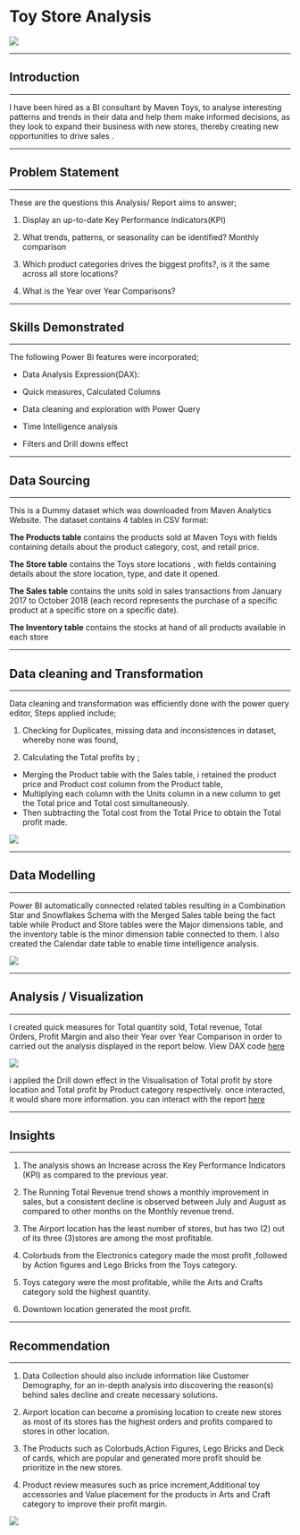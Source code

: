 # Toy Store Analysis

![](Toysintropics.jpg)

___

## Introduction
___

I have been hired as a BI consultant by Maven Toys, to analyse interesting patterns and trends in their data and help them make informed decisions, as they look to expand their business with new stores, thereby creating new opportunities to drive sales .
___

## Problem Statement
____

These are the  questions this Analysis/ Report aims to answer;
1.	Display an up-to-date Key Performance Indicators(KPI)
   
2.	What trends, patterns, or seasonality can be identified? Monthly comparison
	
3.	Which product categories drives the biggest profits?, is it the same across all store locations?

4.	What is the Year over Year Comparisons?
___

## Skills Demonstrated
___

The following Power Bi features were incorporated;

- Data Analysis Expression(DAX):
  
- Quick measures, Calculated Columns
  
- Data cleaning and exploration with Power Query
  
- Time Intelligence analysis
  
- Filters and Drill downs effect
___

## Data Sourcing
___

This is a Dummy dataset which was downloaded from Maven Analytics Website.
The dataset contains 4 tables in CSV format:

**The Products table** contains the products sold at Maven Toys with fields containing details about the product category, cost, and retail price.

**The Store table** contains the Toys store locations , with fields containing details about the store location, type, and date it opened.

**The Sales table** contains the units sold in sales transactions from January 2017 to October 2018 (each record represents the purchase of a specific product at a specific store on a specific date).

**The Inventory table** contains the stocks at hand of all products available in each store
___

## Data cleaning and Transformation
___

Data cleaning and transformation was efficiently done with the power query editor, Steps applied include;

1.	Checking for Duplicates, missing data and inconsistences in dataset, whereby none was found,
   
2.	Calculating the Total profits by ;

- Merging the Product table with the Sales table, i  retained the product price and Product cost column from the Product table,
- Multiplying each column with the Units column in a new column to get the Total price and Total cost simultaneously.
- Then subtracting the Total cost from the Total Price to obtain the Total profit made.

![](Screenshot(41).png)
___
     
## Data Modelling
___

Power BI automatically connected related tables resulting in a Combination Star and Snowflakes Schema with the Merged Sales table being the fact table while Product and Store tables were the Major dimensions table, and the inventory table is the minor dimension table connected to them. I also created the Calendar date table to enable time intelligence analysis.

![](Screenshot(45).png)

____

## Analysis / Visualization
___

I created quick measures for Total quantity sold, Total revenue, Total Orders, Profit Margin and also their Year over Year  Comparison in order to carried out the analysis displayed in the report below. 
View DAX code [here](DAXFORMULAS)

![](Dashboard.jpg)


i applied the Drill down effect in the Visualisation of Total profit by store location and Total profit by Product category respectively. once interacted, it would share more information.
you can interact with the report [here](https://app.powerbi.com/groups/me/reports/3802bf0c-3bb0-446c-8716-9a580cc222d9/ReportSection77a9e716a568195ab815?experience=power-bi&redirectedFromSignup=1)

___

## Insights
___

1. The analysis shows an Increase across the Key Performance Indicators (KPI)  as compared to the previous year.

2. The Running Total Revenue trend shows a monthly improvement in sales, but a consistent decline is observed  between July and August as compared to other months on the Monthly revenue trend.

3. The Airport location has the least number of stores, but has two (2) out of its three (3)stores are among the most profitable.

4. Colorbuds from the Electronics category made the most profit ,followed by Action figures and Lego Bricks from the Toys category.

5. Toys category were the most profitable, while the Arts and Crafts category sold the highest quantity.

6. Downtown location generated the most profit.
 ____

## Recommendation
___

1. Data Collection should also include information like Customer Demography, for an in-depth analysis into discovering the reason(s) behind sales decline and create necessary solutions.

2. Airport location can become a promising location to create new stores as most of its stores has the highest orders and profits compared to stores in other location.

3. The Products such as Colorbuds,Action Figures, Lego Bricks and Deck of cards, which are popular and generated more profit should be prioritize in the new stores.

4. Product review measures such as price increment,Additional toy accessories and Value placement for the products in Arts and Craft category to improve their profit margin.

![](thank_you.jpg)



